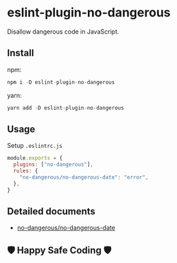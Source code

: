 # eslint-plugin-no-dangerous

Disallow dangerous code in JavaScript.

## Install

npm:

```s
npm i -D eslint-plugin-no-dangerous
```

yarn:

```s
yarn add -D eslint-plugin-no-dangerous
```

## Usage

Setup `.eslintrc.js`

```js
module.exports = {
  plugins: ["no-dangerous"],
  rules: {
    "no-dangerous/no-dangerous-date": "error",
  },
}
```

## Detailed documents

- [no-dangerous/no-dangerous-date](https://github.com/arx-8/eslint-plugin-no-dangerous/blob/main/docs/no-dangerous-date.md)

## :shield: Happy Safe Coding :shield:
